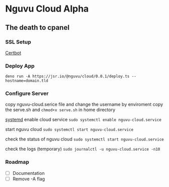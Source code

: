 # Nguvu Cloud Alpha
## The death to cpanel

### SSL Setup

[Certbot](https://certbot.eff.org/)


### Deploy App 

```deno run -A https://jsr.io/@nguvu/cloud/0.0.1/deploy.ts --hostname=domain.tld```


### Configure Server
copy nguvu-cloud.serice file and change the username by enviroment 
copy the serve.sh and `chmod+x serve.sh` in home directory

[systemd](https://www.digitalocean.com/community/tutorials/how-to-use-systemctl-to-manage-systemd-services-and-units)
enable cloud service
```sudo systemctl enable nguvu-cloud.service```

start nguvu cloud 
```sudo systemctl start nguvu-cloud.service```


check the status of nguvu cloud
```sudo systemctl start nguvu-cloud.service```

check the logs (temporary)
```sudo journalctl -u nguvu-cloud.service -n10```

### Roadmap
- [ ] Documentation
- [ ] Remove -A flag
